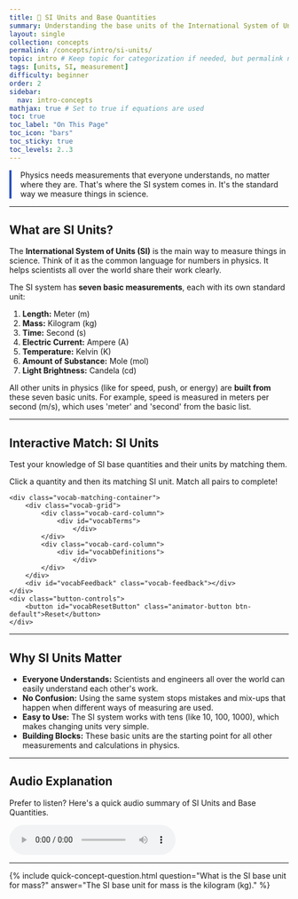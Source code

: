 ```yaml
---
title: 📘 SI Units and Base Quantities
summary: Understanding the base units of the International System of Units used in physics.
layout: single
collection: concepts
permalink: /concepts/intro/si-units/
topic: intro # Keep topic for categorization if needed, but permalink now dictates URL
tags: [units, SI, measurement]
difficulty: beginner
order: 2
sidebar:
  nav: intro-concepts
mathjax: true # Set to true if equations are used
toc: true
toc_label: "On This Page"
toc_icon: "bars"
toc_sticky: true
toc_levels: 2..3
---
```


<p class="lead" markdown="1" style="border-left: 4px solid #2A52BE; padding-left: 1rem;">
Physics needs measurements that everyone understands, no matter where they are. That's where the SI system comes in. It's the standard way we measure things in science.
</p>

---

## **What are SI Units?**

The **International System of Units (SI)** is the main way to measure things in science. Think of it as the common language for numbers in physics. It helps scientists all over the world share their work clearly.

The SI system has **seven basic measurements**, each with its own standard unit:

1.  **Length:** Meter (m)
2.  **Mass:** Kilogram (kg)
3.  **Time:** Second (s)
4.  **Electric Current:** Ampere (A)
5.  **Temperature:** Kelvin (K)
6.  **Amount of Substance:** Mole (mol)
7.  **Light Brightness:** Candela (cd)

All other units in physics (like for speed, push, or energy) are **built from** these seven basic units. For example, speed is measured in meters per second (m/s), which uses 'meter' and 'second' from the basic list.

---

## **Interactive Match: SI Units**

Test your knowledge of SI base quantities and their units by matching them.

<div class="vocab-matching-interactive-wrapper">
    <div class="animator-explanation">
        <p>Click a quantity and then its matching SI unit. Match all pairs to complete!</p>
    </div>

    <div class="vocab-matching-container">
        <div class="vocab-grid">
            <div class="vocab-card-column">
                <div id="vocabTerms">
                    </div>
            </div>
            <div class="vocab-card-column">
                <div id="vocabDefinitions">
                    </div>
            </div>
        </div>
        <div id="vocabFeedback" class="vocab-feedback"></div>
    </div>
    <div class="button-controls">
        <button id="vocabResetButton" class="animator-button btn-default">Reset</button>
    </div>
</div>

<script src="/assets/js/common/interactive-match-base.js"></script>
<script src="/assets/js/intro/si-units-interactive-match.js"></script>

---

## **Why SI Units Matter**

* **Everyone Understands:** Scientists and engineers all over the world can easily understand each other's work.
* **No Confusion:** Using the same system stops mistakes and mix-ups that happen when different ways of measuring are used.
* **Easy to Use:** The SI system works with tens (like 10, 100, 1000), which makes changing units very simple.
* **Building Blocks:** These basic units are the starting point for all other measurements and calculations in physics.

---

## **Audio Explanation**

<p>Prefer to listen? Here's a quick audio summary of SI Units and Base Quantities.</p>
<audio controls class="audio-player" aria-label="Audio summary of SI Units and Base Quantities">
  <source src="/assets/audio/intro/si-units-audio.mp3" type="audio/mpeg">
  Your browser does not support the audio element.
</audio>

---

{% include quick-concept-question.html
  question="What is the SI base unit for mass?"
  answer="The SI base unit for mass is the kilogram (kg)."
%}